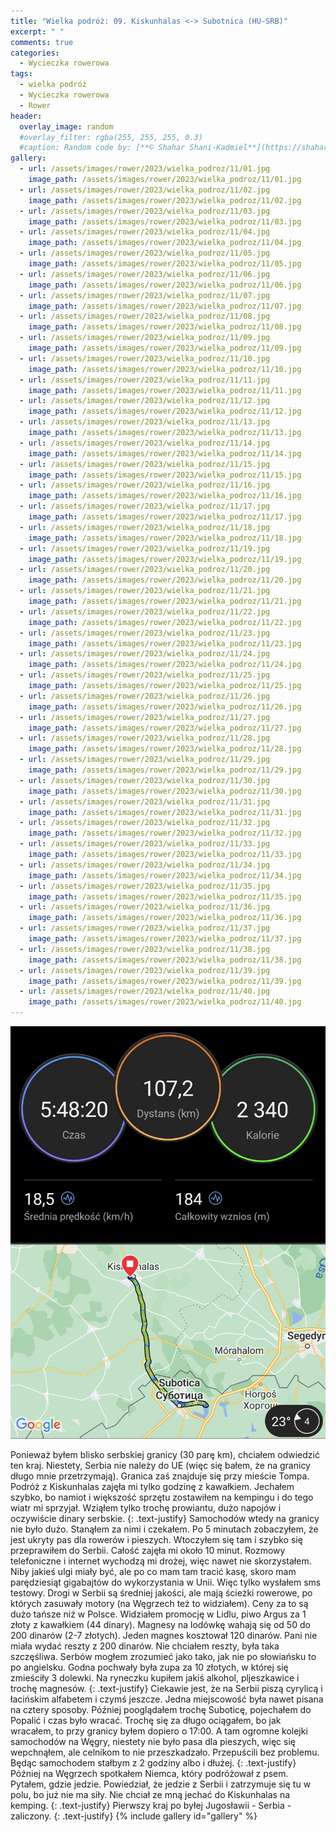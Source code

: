 ```yaml
---
title: "Wielka podróż: 09. Kiskunhalas <-> Subotnica (HU-SRB)"
excerpt: " "
comments: true
categories:
  - Wycieczka rowerowa
tags:
  - wielka podróż
  - Wycieczka rowerowa
  - Rower
header:
  overlay_image: random
  #overlay_filter: rgba(255, 255, 255, 0.3)
  #caption: Random code by: [**© Shahar Shani-Kadmiel**](https://shaharkadmiel.github.io)"
gallery:
  - url: /assets/images/rower/2023/wielka_podroz/11/01.jpg
    image_path: /assets/images/rower/2023/wielka_podroz/11/01.jpg
  - url: /assets/images/rower/2023/wielka_podroz/11/02.jpg
    image_path: /assets/images/rower/2023/wielka_podroz/11/02.jpg
  - url: /assets/images/rower/2023/wielka_podroz/11/03.jpg
    image_path: /assets/images/rower/2023/wielka_podroz/11/03.jpg
  - url: /assets/images/rower/2023/wielka_podroz/11/04.jpg
    image_path: /assets/images/rower/2023/wielka_podroz/11/04.jpg
  - url: /assets/images/rower/2023/wielka_podroz/11/05.jpg
    image_path: /assets/images/rower/2023/wielka_podroz/11/05.jpg
  - url: /assets/images/rower/2023/wielka_podroz/11/06.jpg
    image_path: /assets/images/rower/2023/wielka_podroz/11/06.jpg
  - url: /assets/images/rower/2023/wielka_podroz/11/07.jpg
    image_path: /assets/images/rower/2023/wielka_podroz/11/07.jpg
  - url: /assets/images/rower/2023/wielka_podroz/11/08.jpg
    image_path: /assets/images/rower/2023/wielka_podroz/11/08.jpg
  - url: /assets/images/rower/2023/wielka_podroz/11/09.jpg
    image_path: /assets/images/rower/2023/wielka_podroz/11/09.jpg
  - url: /assets/images/rower/2023/wielka_podroz/11/10.jpg
    image_path: /assets/images/rower/2023/wielka_podroz/11/10.jpg
  - url: /assets/images/rower/2023/wielka_podroz/11/11.jpg
    image_path: /assets/images/rower/2023/wielka_podroz/11/11.jpg
  - url: /assets/images/rower/2023/wielka_podroz/11/12.jpg
    image_path: /assets/images/rower/2023/wielka_podroz/11/12.jpg
  - url: /assets/images/rower/2023/wielka_podroz/11/13.jpg
    image_path: /assets/images/rower/2023/wielka_podroz/11/13.jpg
  - url: /assets/images/rower/2023/wielka_podroz/11/14.jpg
    image_path: /assets/images/rower/2023/wielka_podroz/11/14.jpg
  - url: /assets/images/rower/2023/wielka_podroz/11/15.jpg
    image_path: /assets/images/rower/2023/wielka_podroz/11/15.jpg
  - url: /assets/images/rower/2023/wielka_podroz/11/16.jpg
    image_path: /assets/images/rower/2023/wielka_podroz/11/16.jpg
  - url: /assets/images/rower/2023/wielka_podroz/11/17.jpg
    image_path: /assets/images/rower/2023/wielka_podroz/11/17.jpg
  - url: /assets/images/rower/2023/wielka_podroz/11/18.jpg
    image_path: /assets/images/rower/2023/wielka_podroz/11/18.jpg
  - url: /assets/images/rower/2023/wielka_podroz/11/19.jpg
    image_path: /assets/images/rower/2023/wielka_podroz/11/19.jpg
  - url: /assets/images/rower/2023/wielka_podroz/11/20.jpg
    image_path: /assets/images/rower/2023/wielka_podroz/11/20.jpg
  - url: /assets/images/rower/2023/wielka_podroz/11/21.jpg
    image_path: /assets/images/rower/2023/wielka_podroz/11/21.jpg
  - url: /assets/images/rower/2023/wielka_podroz/11/22.jpg
    image_path: /assets/images/rower/2023/wielka_podroz/11/22.jpg
  - url: /assets/images/rower/2023/wielka_podroz/11/23.jpg
    image_path: /assets/images/rower/2023/wielka_podroz/11/23.jpg
  - url: /assets/images/rower/2023/wielka_podroz/11/24.jpg
    image_path: /assets/images/rower/2023/wielka_podroz/11/24.jpg
  - url: /assets/images/rower/2023/wielka_podroz/11/25.jpg
    image_path: /assets/images/rower/2023/wielka_podroz/11/25.jpg
  - url: /assets/images/rower/2023/wielka_podroz/11/26.jpg
    image_path: /assets/images/rower/2023/wielka_podroz/11/26.jpg
  - url: /assets/images/rower/2023/wielka_podroz/11/27.jpg
    image_path: /assets/images/rower/2023/wielka_podroz/11/27.jpg
  - url: /assets/images/rower/2023/wielka_podroz/11/28.jpg
    image_path: /assets/images/rower/2023/wielka_podroz/11/28.jpg
  - url: /assets/images/rower/2023/wielka_podroz/11/29.jpg
    image_path: /assets/images/rower/2023/wielka_podroz/11/29.jpg
  - url: /assets/images/rower/2023/wielka_podroz/11/30.jpg
    image_path: /assets/images/rower/2023/wielka_podroz/11/30.jpg
  - url: /assets/images/rower/2023/wielka_podroz/11/31.jpg
    image_path: /assets/images/rower/2023/wielka_podroz/11/31.jpg
  - url: /assets/images/rower/2023/wielka_podroz/11/32.jpg
    image_path: /assets/images/rower/2023/wielka_podroz/11/32.jpg
  - url: /assets/images/rower/2023/wielka_podroz/11/33.jpg
    image_path: /assets/images/rower/2023/wielka_podroz/11/33.jpg
  - url: /assets/images/rower/2023/wielka_podroz/11/34.jpg
    image_path: /assets/images/rower/2023/wielka_podroz/11/34.jpg
  - url: /assets/images/rower/2023/wielka_podroz/11/35.jpg
    image_path: /assets/images/rower/2023/wielka_podroz/11/35.jpg
  - url: /assets/images/rower/2023/wielka_podroz/11/36.jpg
    image_path: /assets/images/rower/2023/wielka_podroz/11/36.jpg
  - url: /assets/images/rower/2023/wielka_podroz/11/37.jpg
    image_path: /assets/images/rower/2023/wielka_podroz/11/37.jpg
  - url: /assets/images/rower/2023/wielka_podroz/11/38.jpg
    image_path: /assets/images/rower/2023/wielka_podroz/11/38.jpg
  - url: /assets/images/rower/2023/wielka_podroz/11/39.jpg
    image_path: /assets/images/rower/2023/wielka_podroz/11/39.jpg
  - url: /assets/images/rower/2023/wielka_podroz/11/40.jpg
    image_path: /assets/images/rower/2023/wielka_podroz/11/40.jpg
---
```

![mapka](/assets/images/rower/2023/wielka_podroz/11/mapka.png)

Ponieważ byłem blisko serbskiej granicy (30 parę km), chciałem odwiedzić ten kraj.  Niestety,  Serbia nie należy do UE (więc się bałem, że na granicy długo mnie przetrzymają). Granica zaś znajduje się przy mieście Tompa. Podróż z Kiskunhalas zajęła mi tylko godzinę z kawałkiem. Jechałem szybko, bo namiot i większość sprzętu zostawiłem na kempingu i do tego wiatr mi sprzyjał. Wziąłem tylko trochę prowiantu, dużo napojów i oczywiście dinary serbskie. 
{: .text-justify}
Samochodów wtedy na granicy nie było dużo. Stanąłem za nimi i czekałem. Po 5 minutach zobaczyłem, że jest ukryty pas dla rowerów i pieszych. Wtoczyłem się tam i szybko się przeprawiłem do Serbii. Całość zajęła mi około 10 minut. Rozmowy telefoniczne i internet wychodzą mi drożej, więc nawet nie skorzystałem. Niby jakieś ulgi miały być, ale po co mam tam tracić kasę, skoro mam parędziesiąt gigabajtów do wykorzystania w Unii. Więc tylko wysłałem sms testowy. Drogi w Serbii są średniej jakości, ale mają ścieżki rowerowe, po których zasuwały motory (na Węgrzech też to widziałem). Ceny za to są dużo tańsze niż w Polsce. Widziałem promocję w Lidlu, piwo Argus za 1 złoty z kawałkiem (44 dinary). Magnesy na lodówkę wahają się od 50 do 200 dinarów (2-7 złotych). Jeden magnes kosztował 120 dinarów. Pani nie miała wydać reszty z 200 dinarów. Nie chciałem reszty, była taka szczęśliwa. Serbów mogłem zrozumieć jako tako, jak nie po słowiańsku to po angielsku. Godna pochwały była zupa za 10 złotych, w której się zmieściły 3 dolewki. Na ryneczku kupiłem jakiś alkohol, pljeszkawice i trochę magnesów. 
{: .text-justify}
Ciekawie jest, że na Serbii piszą cyrylicą i łacińskim alfabetem i czymś jeszcze. Jedna miejscowość była nawet pisana na cztery sposoby. Później pooglądałem trochę Suboticę, pojechałem do Popalić i czas było wracać. Trochę się za długo ociągałem, bo jak wracałem, to przy granicy byłem dopiero o 17:00. A tam ogromne kolejki samochodów na Węgry, niestety nie było pasa dla pieszych, więc się wepchnąłem, ale celnikom to nie przeszkadzało. Przepuścili bez problemu. Będąc samochodem stałbym z 2 godziny albo i dłużej. 
{: .text-justify}
Później na Węgrzech spotkałem Niemca, który podróżował z psem. Pytałem, gdzie jedzie. Powiedział, że jedzie z Serbii i zatrzymuje się tu w polu, bo już nie ma siły. Nie chciał ze mną jechać do Kiskunhalas na kemping. 
{: .text-justify}
Pierwszy kraj po byłej Jugosławii - Serbia - zaliczony.
{: .text-justify}
{% include gallery id="gallery" %}
